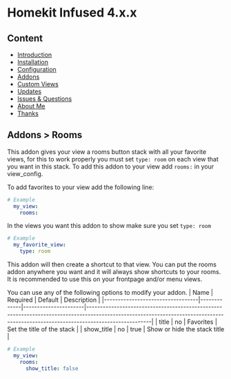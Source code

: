 # Homekit Infused 4.x.x

## Content
- [Introduction](index.md)
- [Installation](installation.md)
- [Configuration](configuration.md)
- [Addons](../addons.md)
- [Custom Views](custom_views.md)
- [Updates](updates.md)
- [Issues & Questions](issues.md)
- [About Me](about.md)
- [Thanks](thanks.md)

## Addons > Rooms

This addon gives your view a rooms button stack with all your favorite views, for this to work properly you must set `type: room` on each view that you want in this stack.
To add this addon to your view add `rooms:` in your view_config.

To add favorites to your view add the following line:

```yaml
# Example
  my_view:
    rooms:
```

In the views you want this addon to show make sure you set `type: room`

```yaml
# Example
  my_favorite_view:
    type: room
```
This addon will then create a shortcut to that view. You can put the rooms addon anywhere you want and it will always show shortcuts to your rooms. It is recommended to use this on your frontpage and/or menu views.

You can use any of the following options to modify your addon.
| Name | Required | Default | Description |
|----------------------------------|-------------|----------------------|-----------------------------------------------------------------------------------------------------------------------------------------------------------------------------------|
| title | no | Favorites | Set the title of the stack |
| show_title | no | true | Show or hide the stack title |

```yaml
# Example
  my_view:
    rooms:
      show_title: false
```